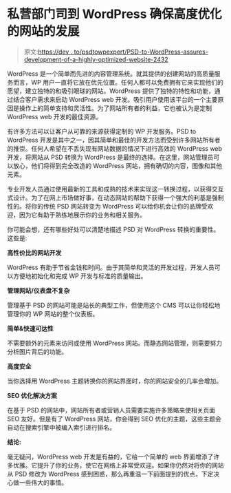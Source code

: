 # 私营部门司到 WordPress 确保高度优化的网站的发展

> 原文:[https://dev . to/psdtowpexpert/PSD-to-WordPress-assures-development-of-a-highly-optimized-website-2432](https://dev.to/psdtowpexpert/psd-to-wordpress-ensures-development-of-a-highly-optimized-website-2432)

WordPress 是一个简单而先进的内容管理系统。就其提供的创建网站的高质量服务而言，WP 用户一直将它放在优先位置。任何人都可以免费拥有它来实现他们的愿望，建立独特的和吸引眼球的网站。WordPress 提供了独特的特性和功能，通过结合客户需求来启动 WordPress web 开发。吸引用户使用该平台的一个主要原因是操作上的简单支持和灵活性。为了网站所有者的利益，它也被认为是定制 WordPress web 开发的最佳资源。

有许多方法可以让客户从可靠的来源获得定制的 WP 开发服务。PSD to WordPress 开发是其中之一，因其简单和最佳的开发方法而受到许多网站所有者的推崇。任何人希望在不丢失现有网站数据的情况下进行高效的 WordPress web 开发，将网站从 PSD 转换为 WordPress 是最终的选择。在这里，网站管理员可以放心，他们将得到完全改造的 WordPress 网站，拥有确切的内容，图像和其他元素。

专业开发人员通过使用最新的工具和成熟的技术来实现这一转换过程，以获得交互式设计。为了在网上市场做好事，在动态网站的帮助下获得一个强大的利基是强制性的。将你的传统 PSD 网站转变为 WordPress 可以给你机会让你的品牌受欢迎，因为它有助于熟练地展示你的业务和相关服务。

你可能会想，还有哪些好处可以清楚地描述 PSD 对 WordPress 转换的重要性。这些是:

**高性价比的网站开发**

WordPress 有助于节省金钱和时间。由于其简单和灵活的开发过程，开发人员可以方便地初始化和完成 WP 开发与标准的质量输出。

**管理网站/仪表盘不复杂**

管理基于 PSD 的网站可能是站长的典型工作，但使用这个 CMS 可以让你轻松地管理你的 WP 网站的整个仪表板。

**简单&快速可达性**

不需要额外的元素来访问或使用 WordPress 网站。而静态网站管理，则需要努力分析图片背后的功能。

**高度安全**

当你选择用 WordPress 主题转换你的网站界面时，你的网站安全的几率会增加。

**SEO 优化解决方案**

在基于 PSD 的网站中，网站所有者或营销人员需要实施许多策略来使相关页面 SEO 友好。但是有了 WordPress 网站，你会得到 SEO 优化的主题，这些主题会自动在搜索引擎中被编入索引进行排名。

**结论:**

毫无疑问，WordPress web 开发是有益的，它给一个简单的 web 界面增添了许多优雅。它提升了你的业务，使它在网络上非常受欢迎。如果你仍然对将你的网站从 PSD 修改为 WordPress 感到困惑，那么再重温一下前面提到的优点，下定决心做一些伟大的事情。